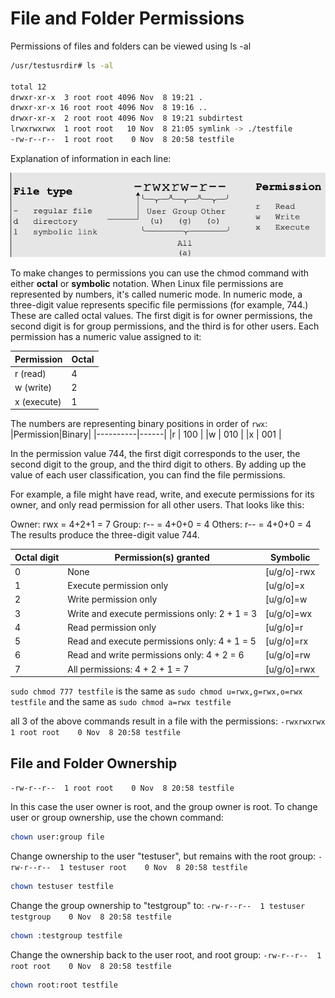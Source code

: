 # File and Folder Permissions

Permissions of files and folders can be viewed using ls -al

```bash
/usr/testusrdir# ls -al

total 12
drwxr-xr-x  3 root root 4096 Nov  8 19:21 .
drwxr-xr-x 16 root root 4096 Nov  8 19:16 ..
drwxr-xr-x  2 root root 4096 Nov  8 19:21 subdirtest
lrwxrwxrwx  1 root root   10 Nov  8 21:05 symlink -> ./testfile
-rw-r--r--  1 root root    0 Nov  8 20:58 testfile
```

Explanation of information in each line: 

![File Permissions](permissions.png)

To make changes to permissions you can use the chmod command with either **octal** or **symbolic** notation. When Linux file permissions are represented by numbers, it's called numeric mode. In numeric mode, a three-digit value represents specific file permissions (for example, 744.) These are called octal values. The first digit is for owner permissions, the second digit is for group permissions, and the third is for other users. Each permission has a numeric value assigned to it:

|Permission |Octal|
|-----------|-----|
|r (read)   | 4   |
|w (write)  | 2   |
|x (execute)| 1   |


The numbers are representing binary positions in order of `rwx`:
|Permission|Binary|
|----------|------|
|r         | 100  |
|w         | 010  |
|x         | 001  |

In the permission value 744, the first digit corresponds to the user, the second digit to the group, and the third digit to others. By adding up the value of each user classification, you can find the file permissions.

For example, a file might have read, write, and execute permissions for its owner, and only read permission for all other users. That looks like this:

Owner: rwx = 4+2+1 = 7
Group: r-- = 4+0+0 = 4
Others: r-- = 4+0+0 = 4
The results produce the three-digit value 744.


| Octal digit | Permission(s) granted                         | Symbolic    |
|-------------|-----------------------------------------------|-------------|
| 0           | None                                          | [u/g/o]-rwx |
| 1           | Execute permission only                       | [u/g/o]=x   |
| 2           | Write permission only                         | [u/g/o]=w   |
| 3           | Write and execute permissions only: 2 + 1 = 3 | [u/g/o]=wx  |
| 4           | Read permission only                          | [u/g/o]=r   |
| 5           | Read and execute permissions only: 4 + 1 = 5  | [u/g/o]=rx  |
| 6           | Read and write permissions only: 4 + 2 = 6    | [u/g/o]=rw  |
| 7           | All permissions: 4 + 2 + 1 = 7                | [u/g/o]=rwx |

`sudo chmod 777 testfile` is the same as `sudo chmod u=rwx,g=rwx,o=rwx testfile` and the same as `sudo chmod a=rwx testfile`

all 3 of the above commands result in a file with the permissions: `-rwxrwxrwx  1 root root    0 Nov  8 20:58 testfile`

## File and Folder Ownership

`-rw-r--r--  1 root root    0 Nov  8 20:58 testfile`

In this case the user owner is root, and the group owner is root. To change user or group ownership, use the chown command: 

```bash
chown user:group file
```

Change ownership to the user "testuser", but remains with the root group: `-rw-r--r--  1 testuser root    0 Nov  8 20:58 testfile`
```bash
chown testuser testfile
```

Change the group ownership to "testgroup" to: `-rw-r--r--  1 testuser testgroup    0 Nov  8 20:58 testfile`
```bash
chown :testgroup testfile
```
Change the ownership back to the user root, and root group: `-rw-r--r--  1 root root    0 Nov  8 20:58 testfile`
```bash
chown root:root testfile
```
